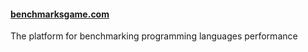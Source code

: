 #### [benchmarksgame.com](https://benchmarksgame.com)

The platform for benchmarking programming languages performance
